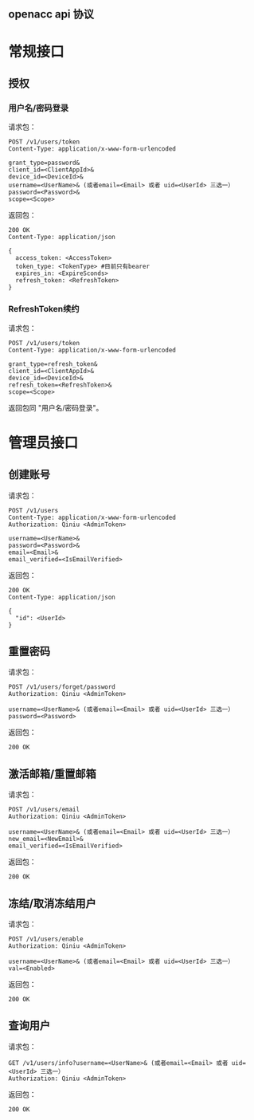 openacc api 协议
---------

# 常规接口

## 授权

### 用户名/密码登录

请求包：

```
POST /v1/users/token
Content-Type: application/x-www-form-urlencoded

grant_type=password&
client_id=<ClientAppId>&
device_id=<DeviceId>&
username=<UserName>& (或者email=<Email> 或者 uid=<UserId> 三选一）
password=<Password>&
scope=<Scope>
```

返回包：

```
200 OK
Content-Type: application/json

{
  access_token: <AccessToken>
  token_type: <TokenType> #目前只有bearer
  expires_in: <ExpireSconds>
  refresh_token: <RefreshToken>
}
```

### RefreshToken续约

请求包：

```
POST /v1/users/token
Content-Type: application/x-www-form-urlencoded

grant_type=refresh_token&
client_id=<ClientAppId>&
device_id=<DeviceId>&
refresh_token=<RefreshToken>&
scope=<Scope>
```

返回包同 "用户名/密码登录"。


# 管理员接口

## 创建账号

请求包：

```
POST /v1/users
Content-Type: application/x-www-form-urlencoded
Authorization: Qiniu <AdminToken>

username=<UserName>&
password=<Password>&
email=<Email>&
email_verified=<IsEmailVerified>
```

返回包：

```
200 OK
Content-Type: application/json

{
  "id": <UserId>
}
```

## 重置密码

请求包：

```
POST /v1/users/forget/password
Authorization: Qiniu <AdminToken>

username=<UserName>& (或者email=<Email> 或者 uid=<UserId> 三选一）
password=<Password>
```

返回包：

```
200 OK
```

## 激活邮箱/重置邮箱

请求包：

```
POST /v1/users/email
Authorization: Qiniu <AdminToken>

username=<UserName>& (或者email=<Email> 或者 uid=<UserId> 三选一）
new_email=<NewEmail>&
email_verified=<IsEmailVerified>
```

返回包：

```
200 OK
```

## 冻结/取消冻结用户

请求包：

```
POST /v1/users/enable
Authorization: Qiniu <AdminToken>

username=<UserName>& (或者email=<Email> 或者 uid=<UserId> 三选一）
val=<Enabled>
```

返回包：

```
200 OK
```

## 查询用户

请求包：

```
GET /v1/users/info?username=<UserName>& (或者email=<Email> 或者 uid=<UserId> 三选一）
Authorization: Qiniu <AdminToken>
```

返回包：

```
200 OK
```
